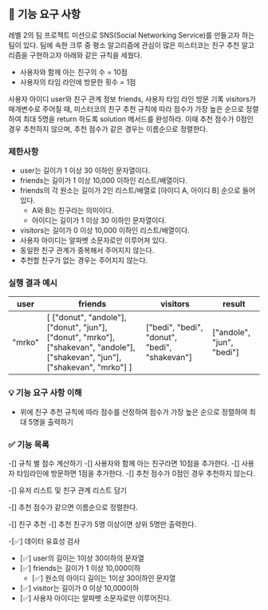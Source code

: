 ## 🚀 기능 요구 사항

레벨 2의 팀 프로젝트 미션으로 SNS(Social Networking Service)를 만들고자 하는 팀이 있다. 팀에 속한 크루 중 평소 알고리즘에 관심이 많은 미스터코는 친구 추천 알고리즘을 구현하고자 아래와 같은 규칙을 세웠다.

- 사용자와 함께 아는 친구의 수 = 10점 
- 사용자의 타임 라인에 방문한 횟수 = 1점

사용자 아이디 user와 친구 관계 정보 friends, 사용자 타임 라인 방문 기록 visitors가 매개변수로 주어질 때, 미스터코의 친구 추천 규칙에 따라 점수가 가장 높은 순으로 정렬하여 최대 5명을 return 하도록 solution 메서드를 완성하라. 이때 추천 점수가 0점인 경우 추천하지 않으며, 추천 점수가 같은 경우는 이름순으로 정렬한다.

### 제한사항

- user는 길이가 1 이상 30 이하인 문자열이다.
- friends는 길이가 1 이상 10,000 이하인 리스트/배열이다.
- friends의 각 원소는 길이가 2인 리스트/배열로 [아이디 A, 아이디 B] 순으로 들어있다.
  - A와 B는 친구라는 의미이다.
  - 아이디는 길이가 1 이상 30 이하인 문자열이다.
- visitors는 길이가 0 이상 10,000 이하인 리스트/배열이다.
- 사용자 아이디는 알파벳 소문자로만 이루어져 있다.
- 동일한 친구 관계가 중복해서 주어지지 않는다.
- 추천할 친구가 없는 경우는 주어지지 않는다.

### 실행 결과 예시

| user | friends | visitors | result |
| --- | --- | --- | --- |
| "mrko" | [ ["donut", "andole"], ["donut", "jun"], ["donut", "mrko"], ["shakevan", "andole"], ["shakevan", "jun"], ["shakevan", "mrko"] ] | ["bedi", "bedi", "donut", "bedi", "shakevan"] | ["andole", "jun", "bedi"] |


### 💡 기능 요구 사항 이해

- 위에 친구 추천 규칙에 따라 점수를 산정하여 점수가 가장 높은 순으로 정렬하여 최대 5명을 출력하기

### ✅ 기능 목록
-[] 규칙 별 점수 계산하기
    -[] 사용자와 함께 아는 친구라면 10점을 추가한다.
    -[] 사용자 타임라인에 방문하면 1점을 추가한다.
    -[] 추천 점수가 0점인 경우 추천하지 않는다.

-[] 유저 리스트 및 친구 관계 리스트 담기

-[] 추천 점수가 같으면 이름순으로 정렬한다.

-[] 친구 추천
    -[] 추천 친구가 5명 이상이면 상위 5명만 출력한다.

-[✅] 데이터 유효성 검사
  - [✅] user의 길이는 1이상 30이하의 문자열
  - [✅] friends는 길이가 1 이상 10,000이하
    - [✅] 원소의 아이디 길이는 1이상 30이하인 문자열
  - [✅] visitor는 길이가 0 이상 10,000이하
  - [✅] 사용자 아이디는 알파벳 소문자로만 이루어진다.

